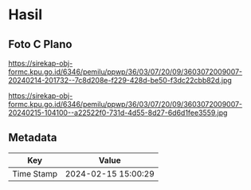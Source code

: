 # Hasil

## Foto C Plano

https://sirekap-obj-formc.kpu.go.id/6346/pemilu/ppwp/36/03/07/20/09/3603072009007-20240214-201732--7c8d208e-f229-428d-be50-f3dc22cbb82d.jpg

https://sirekap-obj-formc.kpu.go.id/6346/pemilu/ppwp/36/03/07/20/09/3603072009007-20240215-104100--a22522f0-731d-4d55-8d27-6d6d1fee3559.jpg


## Metadata

| Key        | Value               |
| ---------- | ------------------- |
| Time Stamp | 2024-02-15 15:00:29 |



